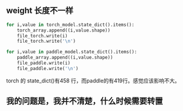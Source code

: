 ## weight 长度不一样
```python
for i,value in torch_model.state_dict().items():
    torch_array.append((i,value.shape))
    file_torch.write(i)
    file_torch.write('\n')

for i,value in paddle_model.state_dict().items():
    paddle_array.append((i,value.shape))
    file_paddle.write(i)
    file_paddle.write('\n')
```
torch 的 state_dict()有458 行，而paddle的有419行。感觉应该影响不大。

## 我的问题是，我并不清楚，什么时候需要转置
